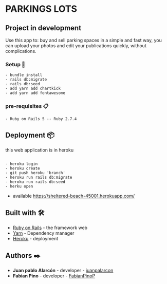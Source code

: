 # PARKINGS LOTS

## Project in development

Use this app to: buy and sell parking spaces in a simple and fast way, you can upload your photos and edit your publications quickly, without complications.

### Setup 🔧

```
- bundle install
- rails db:migrate
- rails db:seed
- add yarn add chartkick
- add yarn add fontawesome
```

### pre-requisites 📋

```
- Ruby on Rails 5 -- Ruby 2.7.4

```

## Deployment 📦

this web application is in heroku

```

- heroku login
- heroku create
- git push heroku 'branch'
- heroku run rails db:migrate
- heroku run rails db:seed
- herku open
```

- available https://sheltered-beach-45001.herokuapp.com/

## Built with 🛠️

- [Ruby on Rails](https://rubyonrails.org/) - the framework web
- [Yarn](https://yarnpkg.com/) - Dependency manager
- [Heroku](https://heroku.com/apps) - deployment

## Authors ✒️

- **Juan pablo Alarcón** - developer - [juanpalarcon](https://github.com/juanpalarcon)
- **Fabian Pino** - developer - [FabianPinoP](https://github.com/FabianPinoP)
